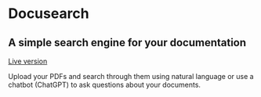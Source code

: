 # Docusearch
## A simple search engine for your documentation

[Live version](https://main--visionary-marzipan-99a689.netlify.app/)

Upload your PDFs and search through them using natural language or use a chatbot (ChatGPT) to ask questions about your documents.
